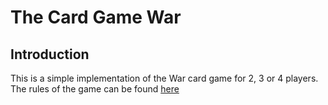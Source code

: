 The Card Game War
==========================

Introduction
------------

This is a simple implementation of the War card game for 2, 3 or 4
players. The rules of the game can be found [here](https://www.pagat.com/war/war.html)
